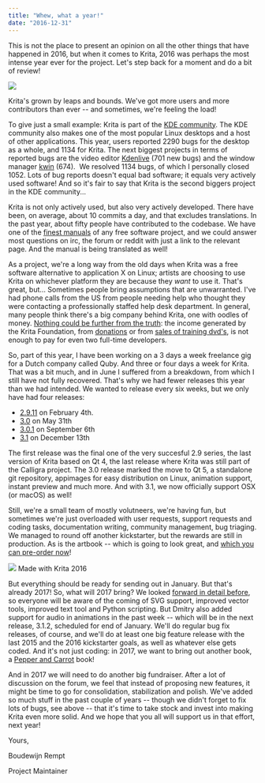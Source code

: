 ```yaml
---
title: "Whew, what a year!"
date: "2016-12-31"
---
```


This is not the place to present an opinion on all the other things that have happened in 2016, but when it comes to Krita, 2016 was perhaps the most intense year ever for the project. Let's step back for a moment and do a bit of review!

[![](/images/posts/2016/krita-3.0-1024x559.png)](https://krita.org/wp-content/uploads/2016/05/krita-3.0.png)

Krita's grown by leaps and bounds. We've got more users and more contributors than ever -- and sometimes, we're feeling the load!

To give just a small example: Krita is part of the [KDE community](https://www.kde.org). The KDE community also makes one of the most popular Linux desktops and a host of other applications. This year, users reported 2290 bugs for the desktop as a whole, and 1134 for Krita. The next biggest projects in terms of reported bugs are the video editor [Kdenlive](https://kdenlive.org) (701 new bugs) and the window manager [kwin](https://blog.martin-graesslin.com/blog/tag/kwin/) (674).  We resolved 1134 bugs, of which I personally closed 1052. Lots of bug reports doesn't equal bad software; it equals very actively used software! And so it's fair to say that Krita is the second biggers project in the KDE community...

Krita is not only actively used, but also very actively developed. There have been, on average, about 10 commits a day, and that excludes translations. In the past year, about fifty people have contributed to the codebase. We have one of the [finest manuals](https://docs.krita.org/Main_Page) of any free software project, and we could answer most questions on irc, the forum or reddit with just a link to the relevant page. And the manual is being translated as well!

As a project, we're a long way from the old days when Krita was a free software alternative to application X on Linux; artists are choosing to use Krita on whichever platform they are because they _want_ to use it. That's great, but... Sometimes people bring assumptions that are unwarranted. I've had phone calls from the US from people needing help who thought they were contacting a professionally staffed help desk department. In general, many people think there's a big company behind Krita, one with oodles of money. [Nothing could be further from the truth](/item/funding-kritas-development/): the income generated by the Krita Foundation, from [donations](/support-us/donations/) or from [sales of training dvd's](/support-us/shop/), is not enough to pay for even two full-time developers.

So, part of this year, I have been working on a 3 days a week freelance gig for a Dutch company called Quby. And three or four days a week for Krita. That was a bit much, and in June I suffered from a breakdown, from which I still have not fully recovered. That's why we had fewer releases this year than we had intended. We wanted to release every six weeks, but we only have had four releases:

- [2.9.11](/item/krita-2-9-11-and-the-second-3-0-alpha-build/) on February 4th.
- [3.0](/item/krita-3-0-released/) on May 31th
- [3.0.1](/item/krita-3-0-1-update-brings-numerous-fixes/) on September 6th
- [3.1](/item/krita-3-1-released/) on December 13th

The first release was the final one of the very succesful 2.9 series, the last version of Krita based on Qt 4, the last release where Krita was still part of the Calligra project. The 3.0 release marked the move to Qt 5, a standalone git repository, appimages for easy distribution on Linux, animation support, instant preview and much more. And with 3.1, we now officially support OSX (or macOS) as well!

Still, we're a small team of mostly volutneers, we're having fun, but sometimes we're just overloaded with user requests, support requests and coding tasks, documentation writing, community management, bug triaging. We managed to round off another kickstarter, but the rewards are still in production. As is the artbook -- which is going to look great, and [which you can pre-order now](/support-us/shop/)!

[![](/images/posts/2016/cover_small-217x300.png)](https://krita.org/wp-content/uploads/2016/12/cover_small.png) Made with Krita 2016

But everything should be ready for sending out in January. But that's already 2017! So, what will 2017 bring? We looked [forward in detail before](/item/looking-forward/), so everyone will be aware of the coming of SVG support, improved vector tools, improved text tool and Python scripting. But Dmitry also added support for audio in animations in the past week -- which will be in the next release, 3.1.2, scheduled for end of January. We'll do regular bug fix releases, of course, and we'll do at least one big feature release with the last 2015 and the 2016 kickstarter goals, as well as whatever else gets coded. And it's not just coding: in 2017, we want to bring out another book, a [Pepper and Carrot](http://peppercarrot.com/) book!

And in 2017 we will need to do another big fundraiser. After a lot of discussion on the forum, we feel that instead of proposing new features, it might be time to go for consolidation, stabilization and polish. We've added so much stuff in the past couple of years -- though we didn't forget to fix lots of bugs, see above -- that it's time to take stock and invest into making Krita even more solid. And we hope that you all will support us in that effort, next year!

Yours,

Boudewijn Rempt

Project Maintainer
